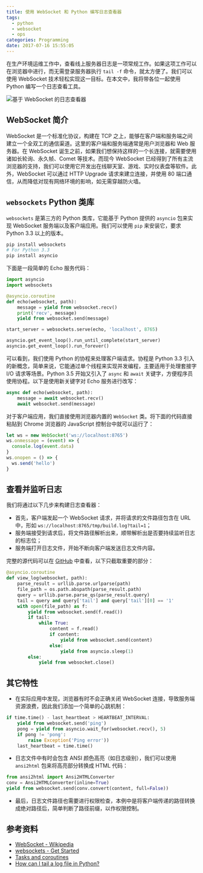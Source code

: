 ```yaml
---
title: 使用 WebSocket 和 Python 编写日志查看器
tags:
  - python
  - websocket
  - ops
categories: Programming
date: 2017-07-16 15:55:05
---
```



在生产环境运维工作中，查看线上服务器日志是一项常规工作。如果这项工作可以在浏览器中进行，而无需登录服务器执行 `tail -f` 命令，就太方便了。我们可以使用 WebSocket 技术轻松实现这一目标。在本文中，我将带各位一起使用 Python 编写一个日志查看工具。

![基于 WebSocket 的日志查看器](/images/logviewer-websocket.png)

## WebSocket 简介

WebSocket 是一个标准化协议，构建在 TCP 之上，能够在客户端和服务端之间建立一个全双工的通信渠道。这里的客户端和服务端通常是用户浏览器和 Web 服务器。在 WebSocket 诞生之前，如果我们想保持这样的一个长连接，就需要使用诸如长轮询、永久帧、Comet 等技术。而现今 WebSocket 已经得到了所有主流浏览器的支持，我们可以使用它开发出在线聊天室、游戏、实时仪表盘等软件。此外，WebSocket 可以通过 HTTP Upgrade 请求来建立连接，并使用 80 端口通信，从而降低对现有网络环境的影响，如无需穿越防火墙。

<!-- more -->

## `websockets` Python 类库

`websockets` 是第三方的 Python 类库，它能基于 Python 提供的 `asyncio` 包来实现 WebSocket 服务端以及客户端应用。我们可以使用 `pip` 来安装它，要求 Python 3.3 以上的版本。

```bash
pip install websockets
# For Python 3.3
pip install asyncio
```

下面是一段简单的 Echo 服务代码：

```python
import asyncio
import websockets

@asyncio.coroutine
def echo(websocket, path):
    message = yield from websocket.recv()
    print('recv', message)
    yield from websocket.send(message)

start_server = websockets.serve(echo, 'localhost', 8765)

asyncio.get_event_loop().run_until_complete(start_server)
asyncio.get_event_loop().run_forever()
```

可以看到，我们使用 Python 的协程来处理客户端请求。协程是 Python 3.3 引入的新概念，简单来说，它能通过单个线程来实现并发编程，主要适用于处理套接字 I/O 请求等场景。Python 3.5 开始又引入了 `async` 和 `await` 关键字，方便程序员使用协程。以下是使用新关键字对 Echo 服务进行改写：

```python
async def echo(websocket, path):
    message = await websocket.recv()
    await websocket.send(message)
```

对于客户端应用，我们直接使用浏览器内置的 `WebSocket` 类。将下面的代码直接粘贴到 Chrome 浏览器的 JavaScript 控制台中就可以运行了：

```js
let ws = new WebSocket('ws://localhost:8765')
ws.onmessage = (event) => {
  console.log(event.data)
}
ws.onopen = () => {
  ws.send('hello')
}
```

## 查看并监听日志

我们将通过以下几步来构建日志查看器：

* 首先，客户端发起一个 WebSocket 请求，并将请求的文件路径包含在 URL 中，形如 `ws://localhost:8765/tmp/build.log?tail=1`；
* 服务端接受到请求后，将文件路径解析出来，顺带解析出是否要持续监听日志的标志位；
* 服务端打开日志文件，开始不断向客户端发送日志文件内容。

完整的源代码可以在 [GitHub](https://github.com/jizhang/blog-demo/tree/master/logviewer) 中查看，以下只截取重要的部分：

```python
@asyncio.coroutine
def view_log(websocket, path):
    parse_result = urllib.parse.urlparse(path)
    file_path = os.path.abspath(parse_result.path)
    query = urllib.parse.parse_qs(parse_result.query)
    tail = query and query['tail'] and query['tail'][0] == '1'
    with open(file_path) as f:
        yield from websocket.send(f.read())
        if tail:
            while True:
                content = f.read()
                if content:
                    yield from websocket.send(content)
                else:
                    yield from asyncio.sleep(1)
        else:
            yield from websocket.close()
```

## 其它特性

* 在实际应用中发现，浏览器有时不会正确关闭 WebSocket 连接，导致服务端资源浪费，因此我们添加一个简单的心跳机制：

```python
if time.time() - last_heartbeat > HEARTBEAT_INTERVAL:
    yield from websocket.send('ping')
    pong = yield from asyncio.wait_for(websocket.recv(), 5)
    if pong != 'pong':
        raise Exception('Ping error'))
    last_heartbeat = time.time()
```

* 日志文件中有时会包含 ANSI 颜色高亮（如日志级别），我们可以使用 `ansi2html` 包来将高亮部分转换成 HTML 代码：

```python
from ansi2html import Ansi2HTMLConverter
conv = Ansi2HTMLConverter(inline=True)
yield from websocket.send(conv.convert(content, full=False))
```

* 最后，日志文件路径也需要进行权限检查，本例中是将客户端传递的路径转换成绝对路径后，简单判断了路径前缀，以作权限控制。

## 参考资料

* [WebSocket - Wikipedia](https://en.wikipedia.org/wiki/WebSocket)
* [websockets - Get Started](https://websockets.readthedocs.io/en/stable/intro.html)
* [Tasks and coroutines](https://docs.python.org/3/library/asyncio-task.html)
* [How can I tail a log file in Python?](https://stackoverflow.com/questions/12523044/how-can-i-tail-a-log-file-in-python)

